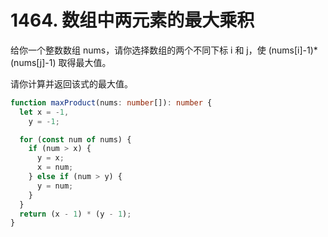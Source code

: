 # 1464. 数组中两元素的最大乘积

给你一个整数数组 nums，请你选择数组的两个不同下标 i 和 j，使 (nums[i]-1)\*(nums[j]-1) 取得最大值。

请你计算并返回该式的最大值。

```ts
function maxProduct(nums: number[]): number {
  let x = -1,
    y = -1;

  for (const num of nums) {
    if (num > x) {
      y = x;
      x = num;
    } else if (num > y) {
      y = num;
    }
  }
  return (x - 1) * (y - 1);
}
```

